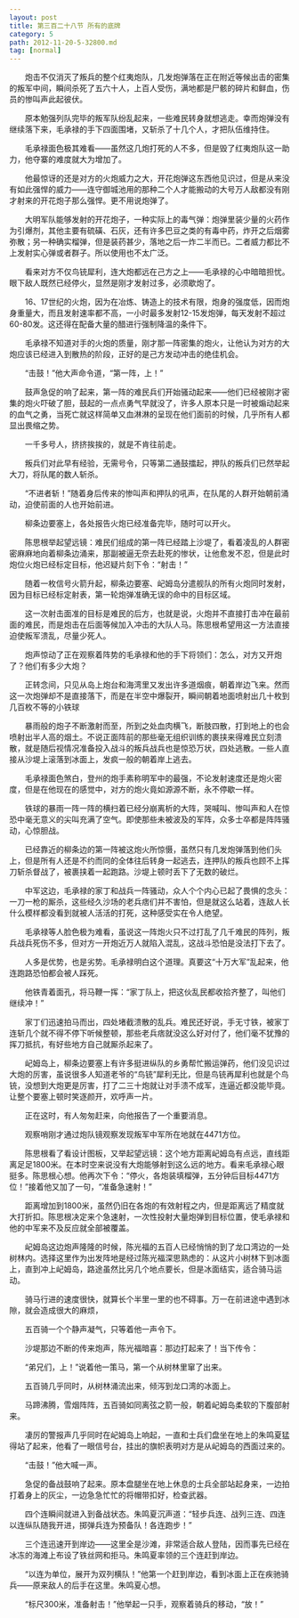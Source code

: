 ```yaml
---
layout: post
title: 第三百二十八节 所有的底牌
category: 5
path: 2012-11-20-5-32800.md
tag: [normal]
---
```


　　炮击不仅消灭了叛兵的整个红夷炮队，几发炮弹落在正在附近等候出击的密集的叛军中间，瞬间杀死了五六十人，上百人受伤，满地都是尸骸的碎片和鲜血，伤员的惨叫声此起彼伏。

　　原本勉强列队完毕的叛军队纷乱起来，一些难民转身就想逃走。幸而炮弹没有继续落下来，毛承禄的手下四面围堵，又斩杀了十几个人，才把队伍维持住。

　　毛承禄面色极其难看——虽然这几炮打死的人不多，但是毁了红夷炮队这一助力，他夺寨的难度就大为增加了。

　　他最惊讶的还是对方的火炮威力之大，开花炮弹这东西他见识过，但是从来没有如此强悍的威力——连守御城池用的那种二个人才能搬动的大号万人敌都没有刚才射来的开花炮子那么强悍。更不用说炮弹了。

　　大明军队能够发射的开花炮子，一种实际上的毒气弹：炮弹里装少量的火药作为引爆剂，其他主要有硫磺、石灰，还有许多巴豆之类的有毒中药，炸开之后烟雾弥散；另一种确实榴弹，但是装药甚少，落地之后一炸二半而已。二者威力都比不上发射实心弹或者群子。所以使用也不太广泛。

　　看来对方不仅鸟铳犀利，连大炮都远在己方之上——毛承禄的心中暗暗担忧。眼下敌人既然已经停火，显然是刚才发射过多，必须歇炮了。

　　16、17世纪的火炮，因为在冶炼、铸造上的技术有限，炮身的强度低，因而炮身重量大，而且发射速率都不高，一小时最多发射12-15发炮弹，每天发射不超过60-80发。这还得在配备大量的醋进行强制降温的条件下。

　　毛承禄不知道对手的火炮的质量，刚才那一阵密集的炮火，让他认为对方的大炮应该已经进入到散热的阶段，正好的是己方发动冲击的绝佳机会。

　　“击鼓！”他大声命令道，“第一阵，上！”

　　鼓声急促的响了起来，第一阵的难民兵们开始骚动起来——他们已经被刚才密集的炮火吓破了胆，鼓起的一点点勇气早就没了，许多人原本只是一时被煽动起来的血气之勇，当死亡就这样简单又血淋淋的呈现在他们面前的时候，几乎所有人都显出畏缩之势。

　　一千多号人，挤挤挨挨的，就是不肯往前走。

　　叛兵们对此早有经验，无需号令，只等第二通鼓擂起，押队的叛兵们已然举起大刀，将队尾的数人斩杀。

　　“不进者斩！”随着身后传来的惨叫声和押队的吼声，在队尾的人群开始朝前涌动，迫使前面的人也开始前进。

　　柳条边要塞上，各处报告火炮已经准备完毕，随时可以开火。

　　陈思根举起望远镜：难民们组成的第一阵已经踏上沙堤了，看着凌乱的人群密密麻麻地向着柳条边涌来，那副被逼无奈去赴死的惨状，让他愈发不忍，但是此时炮位火炮已经标定目标，他迟疑片刻下令：“射击！”

　　随着一枚信号火箭升起，柳条边要塞、屺姆岛分遣舰队的所有火炮同时发射，因为目标已经标定射表，第一轮炮弹准确无误的命中的目标区域。

　　这一次射击面准的目标是难民的后方，也就是说，火炮并不直接打击冲在最前面的难民，而是炮击在后面等候加入冲击的大队人马。陈思根希望用这一方法直接迫使叛军溃乱，尽量少死人。

　　炮声惊动了正在观察着阵势的毛承禄和他的手下将领们：怎么，对方又开炮了？他们有多少大炮？

　　正转念间，只见从岛上炮台和海湾里又发出许多道烟痕，朝着岸边飞来。然而这一次炮弹却不是直接落下，而是在半空中爆裂开，瞬间朝着地面喷射出几十枚到几百枚不等的小铁球

　　暴雨般的炮子不断激射而至，所到之处血肉横飞，断肢四散，打到地上的也会喷射出半人高的烟土。不说正面阵前的那些毫无组织训练的裹挟来得难民立刻溃散，就是随后视情况准备投入战斗的叛兵战兵也是惊恐万状，四处逃散。一些人直接从沙堤上滚落到冰面上，发疯一般的朝着岸上逃去。

　　毛承禄面色煞白，登州的炮手素称明军中的最强，不论发射速度还是炮火密度，但是在他现在的感觉中，对方的炮火竟如源源不断，永不停歇一样。

　　铁球的暴雨一阵一阵的横扫着已经分崩离析的大阵，哭喊叫、惨叫声和人在惊恐中毫无意义的尖叫充满了空气。即使那些未被波及的军阵，众多士卒都是阵阵骚动，心惊胆战。

　　已经靠近的柳条边的第一阵被这炮火所惊慑，虽然只有几发炮弹落到他们头上，但是所有人还是不约而同的全体往后转身一起逃去，连押队的叛兵也顾不上挥刀斩杀督战了，被裹挟着一起跑路。沙堤上顿时丢下了无数的破烂。

　　中军这边，毛承禄的家丁和战兵一阵骚动，众人个个内心已起了畏惧的念头：一刀一枪的厮杀，这些经久沙场的老兵痞们并不害怕，但是就这么站着，连敌人长什么模样都没看到就被人活活的打死，这种感受实在令人绝望。

　　毛承禄等人脸色极为难看，虽说这一阵炮火只不过打乱了几千难民的阵列，叛兵战兵死伤不多，但对方一开炮近万人就陷入混乱，这战斗恐怕是没法打下去了。

　　人多是优势，也是劣势。毛承禄明白这个道理。真要这“十万大军”乱起来，他连跑路恐怕都会被人踩死。

　　他铁青着面孔，将马鞭一挥：“家丁队上，把这伙乱民都收拾齐整了，叫他们继续冲！”

　　家丁们迅速拍马而出，四处堵截溃散的乱兵。难民还好说，手无寸铁，被家丁连斩几个就不得不停下听候整顿，那些老兵痞就没这么好对付了，他们毫不犹豫的挥刀抵抗，有好些地方自己就厮杀起来了。

　　屺姆岛上，柳条边要塞上有许多挺进纵队的乡勇帮忙搬运弹药，他们没见识过大炮的厉害，虽说很多人知道老爷的“鸟铳”犀利无比，但是鸟铳再犀利也就是个鸟铳，没想到大炮更是厉害，打了二三十炮就让对手溃不成军，连逼近都没能毕竟。让整个要塞上顿时笑逐颜开，欢呼声一片。

　　正在这时，有人匆匆赶来，向他报告了一个重要消息。

　　观察哨刚才通过炮队镜观察发现叛军中军所在地就在4471方位。

　　陈思根看了看设计图板，又举起望远镜：这个地方距离屺姆岛有点远，直线距离足足1800米。在本时空来说没有大炮能够射到这么远的地方。看来毛承禄心眼挺多。陈思根心想。他再次下令：“停火，各炮装填榴弹，五分钟后目标4471方位！”接着他又加了一句，“准备急速射！”

　　距离增加到1800米，虽然仍旧在各炮的有效射程之内，但是距离远了精度就大打折扣。陈思根决定来个急速射，一次性投射大量炮弹到目标位置，使毛承禄和他的中军来不及反应就全部被覆盖。

　　屺姆岛这边炮声隆隆的时候，陈光福的五百人已经悄悄的到了龙口湾边的一处树林内。选择这里作为出发阵地是经过陈光福深思熟虑的：从这片小树林下到冰面上，直到冲上屺姆岛，路途虽然比另几个地点要长，但是冰面结实，适合骑马运动。

　　骑马行进的速度很快，就算长个半里一里的也不碍事。万一在前进途中遇到冰隙，就会造成很大的麻烦，

　　五百骑一个个静声凝气，只等着他一声令下。

　　沙堤那边不断的传来炮声，陈光福暗喜：那边打起来了！当下传令：

　　“弟兄们，上！”说着他一策马，第一个从树林里窜了出来。

　　五百骑几乎同时，从树林涌流出来，倾泻到龙口湾的冰面上。

　　马蹄沸腾，雪烟阵阵，五百骑如同离弦之箭一般，朝着屺姆岛柔软的下腹部射来。

　　凄厉的警报声几乎同时在屺姆岛上响起，一直和士兵们盘坐在地上的朱鸣夏猛得站了起来，他看了一眼信号台，挂出的旗帜表明对方是从屺姆岛的西面过来的。

　　“击鼓！”他大喊一声。

　　急促的备战鼓响了起来。原本盘腿坐在地上休息的士兵全部站起身来，一边拍打着身上的灰尘，一边急急忙忙的将帽带扣好，检查武器。

　　四个连瞬间就进入到备战状态。朱鸣夏沉声道：“轻步兵连、战列三连、四连以连纵队随我开进，掷弹兵连为预备队！各连跑步！”

　　三个连迅速开到岸边——这里全是沙滩，非常适合敌人登陆，因而事先已经在冰冻的海滩上布设了铁丝网和拒马。朱鸣夏率领的三个连赶到岸边。

　　“以连为单位，展开为双列横队！”他第一个赶到岸边，看到冰面上正在疾驰骑兵——原来敌人的后手在这里。朱鸣夏心想。

　　“标尺300米，准备射击！”他举起一只手，观察着骑兵的移动，“放！”
